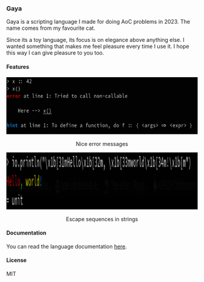 ### Gaya

Gaya is a scripting language I made for doing AoC problems in 2023.
The name comes from my favourite cat.

Since its a toy language, its focus is on elegance above anything else. I
wanted something that makes me feel pleasure every time I use it. I hope this
way I can give pleasure to you too.

#### Features

<p align="center">
  <img src="./assets/demo/nice_errors.png" alt="nice errors" height="150" />
</p>
<p align="center">Nice error messages</p>

<p align="center">
  <img src="./assets/demo/escape_sequences.png" alt="escape sequences" height="150" />
</p>
<p align="center">Escape sequences in strings</p>

#### Documentation

You can read the language documentation [here](./docs/toc.md).

#### License

MIT
